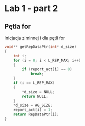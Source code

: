# Lab 1 - part 2

## Pętla for

Inicjacja ziminnej i dla pętli for


```cpp
void** getRepDataPtr(int* d_size)
{
	int i;
	for (i = 0; i < L_REP_MAX; i++)
	{
		if (report_act[i] == 0)
			break;
	}
	if (i == L_REP_MAX)
	{
		*d_size = NULL;
		return NULL;
	}
	*d_size = AG_SIZE;
	report_act[i] = 1;
	return RepDataPtr[i];
}
```
